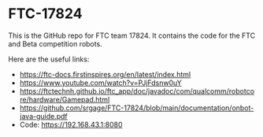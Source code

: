 # FTC-17824

This is the GitHub repo for FTC team 17824. It contains the code for the FTC and Beta competition robots.

Here are the useful links:
-  https://ftc-docs.firstinspires.org/en/latest/index.html
-  https://www.youtube.com/watch?v=PJjFdsnw0uY
-  https://ftctechnh.github.io/ftc_app/doc/javadoc/com/qualcomm/robotcore/hardware/Gamepad.html
-  https://github.com/srgage/FTC-17824/blob/main/documentation/onbot-java-guide.pdf
-  Code: https://192.168.43.1:8080

